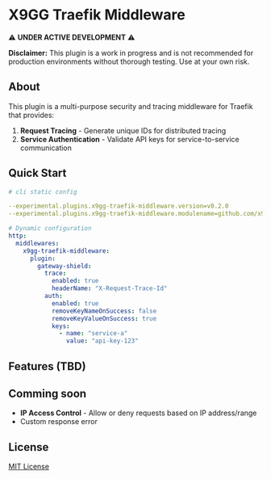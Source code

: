 # X9GG Traefik Middleware

⚠️ **UNDER ACTIVE DEVELOPMENT** ⚠️ 

**Disclaimer:** This plugin is a work in progress and is not recommended for production environments without thorough testing. Use at your own risk.

## About

This plugin is a multi-purpose security and tracing middleware for Traefik that provides:

1. **Request Tracing** - Generate unique IDs for distributed tracing
2. **Service Authentication** - Validate API keys for service-to-service communication

## Quick Start

```yaml
# cli static config 

--experimental.plugins.x9gg-traefik-middleware.version=v0.2.0
--experimental.plugins.x9gg-traefik-middleware.modulename=github.com/x9gg/traefik-middleware

```


```yaml
# Dynamic configuration
http:
  middlewares:
    x9gg-traefik-middleware:
      plugin:
        gateway-shield:
          trace:
            enabled: true
            headerName: "X-Request-Trace-Id"
          auth:
            enabled: true
            removeKeyNameOnSuccess: false
            removeKeyValueOnSuccess: true
            keys:
              - name: "service-a" 
                value: "api-key-123"
```

## Features (TBD)


## Comming soon
- **IP Access Control** - Allow or deny requests based on IP address/range
- Custom response error

## License

[MIT License](LICENSE)